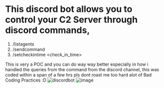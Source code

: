 # This discord bot allows you to control your C2 Server through discord commands,
1. /listagents
2. /sendcommand <command> <agentid>
3. /setcheckintime <check_in_time>

This is very a POC and you can do way way better especially in how i handled the queries from the command from the discord channel, this was coded within a span of a few hrs pls dont roast me too hard alot of Bad Coding Practices :D
![discordbot](https://github.com/SoraAurora/FirstC2-OverHTTP-Python/assets/91508322/46d6120c-7e90-46e4-b11f-4d2782c0e807)
![image](https://github.com/SoraAurora/FirstC2-OverHTTP-Python/assets/91508322/50c85fd4-0e16-4d9a-8923-259b2bb5c34d)

